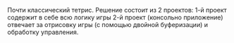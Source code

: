 Почти классический тетрис. 
Решение состоит из 2 проектов:
1-й проект содержит в себе всю логику игры
2-й проект (консольно приложение) отвечает за отрисовку игры (с помощью двойной буферизации) и обработку управления.  
